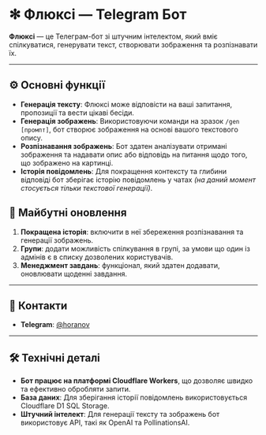 # ✻ Флюксі — Telegram Бот

**Флюксі** — це Телеграм-бот зі штучним інтелектом, який вміє спілкуватися, генерувати текст, створювати зображення та розпізнавати їх.

---

## ⚙️ Основні функції

- **Генерація тексту**: Флюксі може відповісти на ваші запитання, пропозиції та вести цікаві бесіди.
- **Генерація зображень**: Використовуючи команди на зразок `/gen [промпт]`, бот створює зображення на основі вашого текстового опису.
- **Розпізнавання зображень**: Бот здатен аналізувати отримані зображення та надавати опис або відповідь на питання щодо того, що зображено на картинці.
- **Історія повідомлень**: Для покращення контексту та глибини відповіді бот зберігає історію повідомлень у чатах *(на даний момент стосується тільки текстової генерації)*.

## 📝 Майбутні оновлення

1. **Покращена історія**: включити в неї збереження розпізнавання та генерації зображень.
2. **Групи**: додати можливість спілкування в групі, за умови що один із адмінів є в списку дозволених користувачів.
3. **Менеджмент завдань**: функціонал, який здатен додавати, оновлювати щоденні завдання.

---

## 📍 Контакти

- **Telegram**: [@horanov](https://t.me/horanov)

---

## 🛠️ Технічні деталі

- **Бот працює на платформі Cloudflare Workers**, що дозволяє швидко та ефективно обробляти запити.
- **База даних**: Для зберігання історії повідомлень використовується Cloudflare D1 SQL Storage.
- **Штучний інтелект**: Для генерації тексту та зображень бот використовує API, такі як OpenAI та PollinationsAI.
